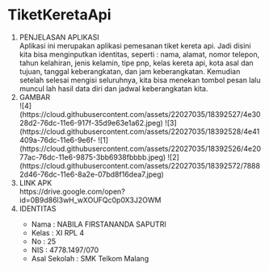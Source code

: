 # TiketKeretaApi

<ol>
<li>PENJELASAN APLIKASI</li>
Aplikasi ini merupakan aplikasi pemesanan tiket kereta api. Jadi disini kita bisa menginputkan identitas, seperti : nama, alamat, nomor telepon, tahun kelahiran, jenis kelamin, tipe pnp, kelas kereta api, kota asal dan tujuan, tanggal keberangkatan, dan jam keberangkatan. Kemudian setelah selesai mengisi seluruhnya, kita bisa menekan tombol pesan lalu muncul lah hasil data diri dan jadwal keberangkatan kita.

<li>GAMBAR</li>
![4](https://cloud.githubusercontent.com/assets/22027035/18392527/4e3028d2-76dc-11e6-917f-35d9e63e1a62.jpeg)
![3](https://cloud.githubusercontent.com/assets/22027035/18392528/4e41409a-76dc-11e6-9e6f-
![1](https://cloud.githubusercontent.com/assets/22027035/18392526/4e2077ac-76dc-11e6-9875-3bb6938fbbbb.jpeg)
![2](https://cloud.githubusercontent.com/assets/22027035/18392572/78882d46-76dc-11e6-8a2e-07bd8f16dea7.jpeg)

<li>LINK APK</li>
https://drive.google.com/open?id=0B9d86l3wH_wXOUFQc0p0X3J2OWM
<li>IDENTITAS</li>
<ul>
<li>Nama : NABILA FIRSTANANDA SAPUTRI</li>
<li>Kelas : XI RPL 4</li>
<li>No : 25</li>
<li>NIS : 4778.1497/070</li>
<li>Asal Sekolah : SMK Telkom Malang</li>
</ul>
